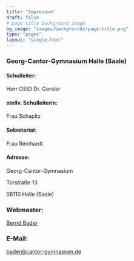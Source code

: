 ```yaml
---
title: "Impressum"
draft: false
# page title background image
bg_image: "images/backgrounds/page-title.png"
type: "pages"
layout: "single.html"
---
```


### Georg-Cantor-Gymnasium Halle (Saale)

#### Schulleiter:
Herr OStD Dr. Gorsler


#### stellv. Schulleiterin:
Frau Schapitz

#### Sekretariat:
Frau Reinhardt

#### Adresse:
Georg-Cantor-Gymnasium

Torstraße 13

06110 Halle (Saale)


### Webmaster:
[Bernd Bader](/de/teacher/yves-bauer)


### E-Mail:
[bader@cantor-gymnasium.de](mailto:bader@cantor-gymnasium.de)
